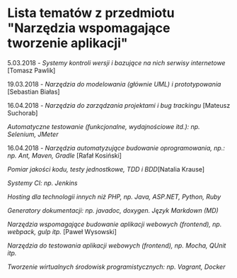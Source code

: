 # Lista tematów z przedmiotu "Narzędzia wspomagające tworzenie aplikacji"

5.03.2018 - *Systemy kontroli wersji i bazujące na nich serwisy internetowe* [Tomasz Pawlik]

19.03.2018 - *Narzędzia do modelowania (głównie UML) i prototypowania* [Sebastian Białas]

16.04.2018 - *Narzędzia do zarządzania projektami i bug trackingu* [Mateusz Suchorab]

*Automatyczne testowanie (funkcjonalne, wydajnościowe itd.): np. Selenium, JMeter*

16.04.2018 - *Narzędzia automatyzujące budowanie oprogramowania, np.: np. Ant, Maven, Gradle* [Rafał Kosiński]

*Pomiar jakości kodu, testy jednostkowe, TDD i BDD*[Natalia Krause]

*Systemy CI: np. Jenkins* 

*Hosting dla technologii innych niż PHP, np. Java, ASP.NET, Python, Ruby*

*Generatory dokumentacji: np. javadoc, doxygen. Język Markdown (MD)*

*Narzędzia wspomagające budowanie aplikacji webowych (frontend), np. webpack, gulp itp.* [Paweł Wysowski]

*Narzędzia do testowania aplikacji webowych (frontend), np. Mocha, QUnit itp.*

*Tworzenie wirtualnych środowisk programistycznych: np. Vagrant, Docker*



